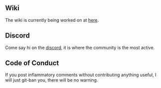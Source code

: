 
## Wiki
The wiki is currently being worked on at [here](https://azurepeak.miraheze.org/wiki/Main_Page).

## Discord
Come say hi on the [discord](https://discord.gg/4kTjVMCRTU), it is where the community is the most active.

## Code of Conduct
If you post inflammatory comments without contributing anything useful, I will just git-ban you, there will be no warning.
